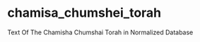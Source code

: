 chamisa_chumshei_torah
======================

Text Of The Chamisha Chumshai Torah in Normalized Database
